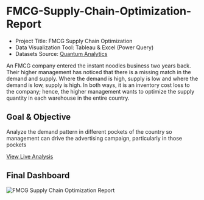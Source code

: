 # FMCG-Supply-Chain-Optimization-Report

- Project Title: FMCG Supply Chain Optimization
- Data Visualization Tool: Tableau & Excel (Power Query)
- Datasets Source: [Quantum Analytics](https://quantumanalyticsco.org/)

An FMCG company entered the instant noodles business two years back. Their higher management has noticed that there is a missing match in the demand and supply. Where the demand is high, supply is low and where the demand is low, supply is high. In both ways, it is an inventory cost loss to the company; hence, the higher management wants to optimize the supply quantity in each warehouse in the entire country.

## Goal & Objective
Analyze the demand pattern in different pockets of the country so management can drive the advertising campaign, particularly in those pockets

[View Live Analysis](https://public.tableau.com/views/FMCGSupplyChainOptimizationReport/Dashboard1?:language=en-US&:sid=&:redirect=auth&:display_count=n&:origin=viz_share_link)

## Final Dashboard

![FMCG Supply Chain Optimization Report](https://github.com/user-attachments/assets/245ed864-3323-4e20-af5e-361dabfc2505)


